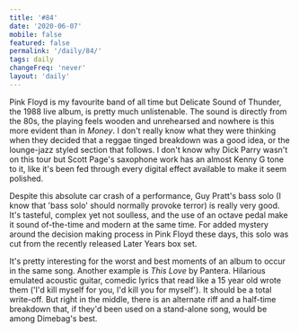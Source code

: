 ```yaml
---
title: '#84'
date: '2020-06-07'
mobile: false
featured: false
permalink: '/daily/84/'
tags: daily
changeFreq: 'never'
layout: 'daily'
---
```


Pink Floyd is my favourite band of all time but Delicate Sound of Thunder, the 1988 live album, is pretty much unlistenable. The sound is directly from the 80s, the playing feels wooden and unrehearsed and nowhere is this more evident than in _Money_. I don't really know what they were thinking when they decided that a reggae tinged breakdown was a good idea, or the lounge-jazz styled section that follows. I don't know why Dick Parry wasn't on this tour but Scott Page's saxophone work has an almost Kenny G tone to it, like it's been fed through every digital effect available to make it seem polished.

Despite this absolute car crash of a performance, Guy Pratt's bass solo (I know that 'bass solo' should normally provoke terror) is really very good. It's tasteful, complex yet not soulless, and the use of an octave pedal make it sound of-the-time and modern at the same time. For added mystery around the decision making process in Pink Floyd these days, this solo was cut from the recently released Later Years box set.

It's pretty interesting for the worst and best moments of an album to occur in the same song. Another example is _This Love_ by Pantera. Hilarious emulated acoustic guitar, comedic lyrics that read like a 15 year old wrote them ('I'd kill myself for you, I'd kill you for myself'). It should be a total write-off. But right in the middle, there is an alternate riff and a half-time breakdown that, if they'd been used on a stand-alone song, would be among Dimebag's best.
